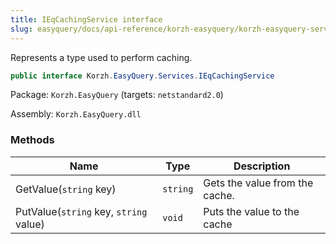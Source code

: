```yaml
---
title: IEqCachingService interface
slug: easyquery/docs/api-reference/korzh-easyquery/korzh-easyquery-services-namespace/ieqcachingservice-interface
---
```



Represents a type used to perform caching.
```csharp
public interface Korzh.EasyQuery.Services.IEqCachingService

```
Package: `Korzh.EasyQuery` (targets: `netstandard2.0`)

Assembly: `Korzh.EasyQuery.dll`

### Methods

| Name | Type | Description | 
| --- | --- | --- | 
| GetValue(`string` key) | `string` | Gets the value from the cache. | 
| PutValue(`string` key, `string` value) | `void` | Puts the value to the cache |